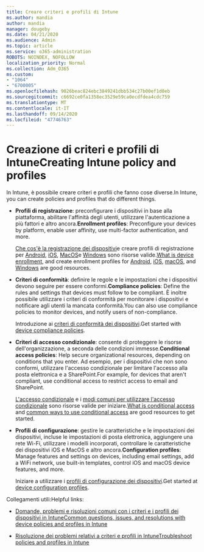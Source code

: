 ```yaml
---
title: Creare criteri e profili di Intune
ms.author: mandia
author: mandia
manager: dougeby
ms.date: 04/21/2020
ms.audience: Admin
ms.topic: article
ms.service: o365-administration
ROBOTS: NOINDEX, NOFOLLOW
localization_priority: Normal
ms.collection: Adm_O365
ms.custom:
- "1064"
- "6700005"
ms.openlocfilehash: 9026beac824ebc3849241dbb534c27b00ef1d0eb
ms.sourcegitcommit: c6692ce0fa1358ec3529e59ca0ecdfdea4cdc759
ms.translationtype: MT
ms.contentlocale: it-IT
ms.lasthandoff: 09/14/2020
ms.locfileid: "47746763"
---
```

# <a name="creating-intune-policy-and-profiles"></a><span data-ttu-id="9431f-102">Creazione di criteri e profili di Intune</span><span class="sxs-lookup"><span data-stu-id="9431f-102">Creating Intune policy and profiles</span></span>

<span data-ttu-id="9431f-103">In Intune, è possibile creare criteri e profili che fanno cose diverse.</span><span class="sxs-lookup"><span data-stu-id="9431f-103">In Intune, you can create policies and profiles that do different things.</span></span>

- <span data-ttu-id="9431f-104">**Profili di registrazione**: preconfigurare i dispositivi in base alla piattaforma, abilitare l'affinità degli utenti, utilizzare l'autenticazione a più fattori e altro ancora.</span><span class="sxs-lookup"><span data-stu-id="9431f-104">**Enrollment profiles**: Preconfigure your devices by platform, enable user affinity, use multi-factor authentication, and more.</span></span>

  <span data-ttu-id="9431f-105">[Che cos'è la registrazione dei dispositivi](https://docs.microsoft.com/intune/device-enrollment)e creare profili di registrazione per [Android](https://docs.microsoft.com/intune/android-enroll), [iOS](https://docs.microsoft.com/intune/ios-enroll), [MacOS](https://docs.microsoft.com/intune/macos-enroll)e [Windows](https://docs.microsoft.com/intune/windows-enrollment-methods) sono risorse valide.</span><span class="sxs-lookup"><span data-stu-id="9431f-105">[What is device enrollment](https://docs.microsoft.com/intune/device-enrollment), and create enrollment profiles for [Android](https://docs.microsoft.com/intune/android-enroll), [iOS](https://docs.microsoft.com/intune/ios-enroll), [macOS](https://docs.microsoft.com/intune/macos-enroll), and [Windows](https://docs.microsoft.com/intune/windows-enrollment-methods) are good resources.</span></span>

- <span data-ttu-id="9431f-106">**Criteri di conformità**: definire le regole e le impostazioni che i dispositivi devono seguire per essere conformi.</span><span class="sxs-lookup"><span data-stu-id="9431f-106">**Compliance policies**: Define the rules and settings that devices must follow to be compliant.</span></span> <span data-ttu-id="9431f-107">È inoltre possibile utilizzare i criteri di conformità per monitorare i dispositivi e notificare agli utenti la mancata conformità.</span><span class="sxs-lookup"><span data-stu-id="9431f-107">You can also use compliance policies to monitor devices, and notify users of non-compliance.</span></span>

  <span data-ttu-id="9431f-108">Introduzione ai [criteri di conformità dei dispositivi](https://docs.microsoft.com/intune/device-compliance-get-started).</span><span class="sxs-lookup"><span data-stu-id="9431f-108">Get started with [device compliance policies](https://docs.microsoft.com/intune/device-compliance-get-started).</span></span>
- <span data-ttu-id="9431f-109">**Criteri di accesso condizionale**: consente di proteggere le risorse dell'organizzazione, a seconda delle condizioni immesse.</span><span class="sxs-lookup"><span data-stu-id="9431f-109">**Conditional access policies**: Help secure organizational resources, depending on conditions that you enter.</span></span> <span data-ttu-id="9431f-110">Ad esempio, per i dispositivi che non sono conformi, utilizzare l'accesso condizionale per limitare l'accesso alla posta elettronica e a SharePoint.</span><span class="sxs-lookup"><span data-stu-id="9431f-110">For example, for devices that aren't compliant, use conditional access to restrict access to email and SharePoint.</span></span>

  <span data-ttu-id="9431f-111">[L'accesso condizionale](https://docs.microsoft.com/intune/conditional-access) e i [modi comuni per utilizzare l'accesso condizionale](https://docs.microsoft.com/intune/conditional-access-intune-common-ways-use) sono risorse valide per iniziare.</span><span class="sxs-lookup"><span data-stu-id="9431f-111">[What is conditional access](https://docs.microsoft.com/intune/conditional-access) and [common ways to use conditional access](https://docs.microsoft.com/intune/conditional-access-intune-common-ways-use) are good resources to get started.</span></span>

- <span data-ttu-id="9431f-112">**Profili di configurazione**: gestire le caratteristiche e le impostazioni dei dispositivi, incluse le impostazioni di posta elettronica, aggiungere una rete Wi-Fi, utilizzare i modelli incorporati, controllare le caratteristiche dei dispositivi iOS e MacOS e altro ancora.</span><span class="sxs-lookup"><span data-stu-id="9431f-112">**Configuration profiles**: Manage features and settings on devices, including email settings, add a WiFi network, use built-in templates, control iOS and macOS device features, and more.</span></span>

  <span data-ttu-id="9431f-113">Iniziare a utilizzare i [profili di configurazione dei dispositivi](https://docs.microsoft.com/intune/device-profiles).</span><span class="sxs-lookup"><span data-stu-id="9431f-113">Get started at [device configuration profiles](https://docs.microsoft.com/intune/device-profiles).</span></span>

<span data-ttu-id="9431f-114">Collegamenti utili:</span><span class="sxs-lookup"><span data-stu-id="9431f-114">Helpful links:</span></span>

- [<span data-ttu-id="9431f-115">Domande, problemi e risoluzioni comuni con i criteri e i profili dei dispositivi in Intune</span><span class="sxs-lookup"><span data-stu-id="9431f-115">Common questions, issues, and resolutions with device policies and profiles in Intune</span></span>](https://docs.microsoft.com/intune/device-profile-troubleshoot)

- [<span data-ttu-id="9431f-116">Risoluzione dei problemi relativi a criteri e profili in Intune</span><span class="sxs-lookup"><span data-stu-id="9431f-116">Troubleshoot policies and profiles in Intune</span></span>](https://docs.microsoft.com/intune/troubleshoot-policies-in-microsoft-intune)
